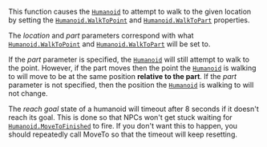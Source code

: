 This function causes the [`Humanoid`](https://create.roblox.com/docs/reference/engine/classes/Humanoid) to attempt to walk to the given
location by setting the [`Humanoid.WalkToPoint`](https://create.roblox.com/docs/reference/engine/classes/Humanoid#WalkToPoint) and
[`Humanoid.WalkToPart`](https://create.roblox.com/docs/reference/engine/classes/Humanoid#WalkToPart) properties.

The *location* and *part* parameters correspond with what
[`Humanoid.WalkToPoint`](https://create.roblox.com/docs/reference/engine/classes/Humanoid#WalkToPoint) and [`Humanoid.WalkToPart`](https://create.roblox.com/docs/reference/engine/classes/Humanoid#WalkToPart) will be set
to.

If the *part* parameter is specified, the [`Humanoid`](https://create.roblox.com/docs/reference/engine/classes/Humanoid) will still
attempt to walk to the point. However, if the part moves then the point
the [`Humanoid`](https://create.roblox.com/docs/reference/engine/classes/Humanoid) is walking to will move to be at the same position
**relative to the part**. If the *part* parameter is not specified, then
the position the [`Humanoid`](https://create.roblox.com/docs/reference/engine/classes/Humanoid) is walking to will not change.

The *reach goal* state of a humanoid will timeout after 8 seconds if it
doesn't reach its goal. This is done so that NPCs won't get stuck waiting
for [`Humanoid.MoveToFinished`](https://create.roblox.com/docs/reference/engine/classes/Humanoid#MoveToFinished) to fire. If you don't want this to
happen, you should repeatedly call MoveTo so that the timeout will keep
resetting.